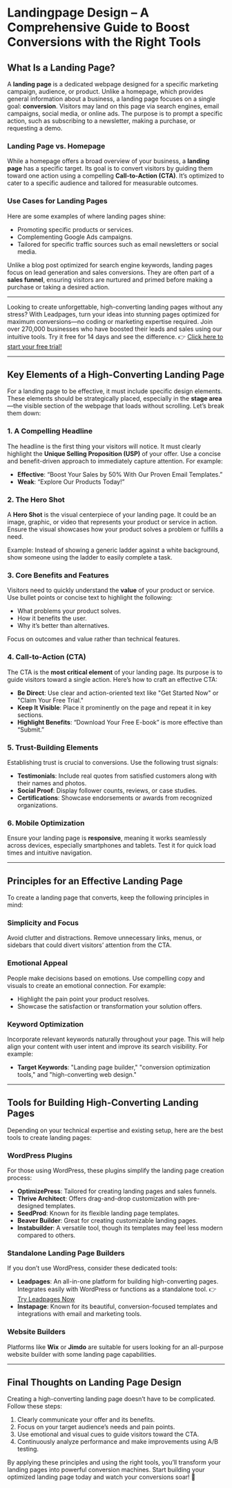 # Landingpage Design – A Comprehensive Guide to Boost Conversions with the Right Tools

## What Is a Landing Page?

A **landing page** is a dedicated webpage designed for a specific marketing campaign, audience, or product. Unlike a homepage, which provides general information about a business, a landing page focuses on a single goal: **conversion**. Visitors may land on this page via search engines, email campaigns, social media, or online ads. The purpose is to prompt a specific action, such as subscribing to a newsletter, making a purchase, or requesting a demo.

### Landing Page vs. Homepage

While a homepage offers a broad overview of your business, a **landing page** has a specific target. Its goal is to convert visitors by guiding them toward one action using a compelling **Call-to-Action (CTA)**. It’s optimized to cater to a specific audience and tailored for measurable outcomes.

### Use Cases for Landing Pages

Here are some examples of where landing pages shine:
- Promoting specific products or services.
- Complementing Google Ads campaigns.
- Tailored for specific traffic sources such as email newsletters or social media.

Unlike a blog post optimized for search engine keywords, landing pages focus on lead generation and sales conversions. They are often part of a **sales funnel**, ensuring visitors are nurtured and primed before making a purchase or taking a desired action.

---

Looking to create unforgettable, high-converting landing pages without any stress? With Leadpages, turn your ideas into stunning pages optimized for maximum conversions—no coding or marketing expertise required. Join over 270,000 businesses who have boosted their leads and sales using our intuitive tools. Try it free for 14 days and see the difference. 👉 [Click here to start your free trial!](https://bit.ly/LEadPages)

---

## Key Elements of a High-Converting Landing Page

For a landing page to be effective, it must include specific design elements. These elements should be strategically placed, especially in the **stage area**—the visible section of the webpage that loads without scrolling. Let’s break them down:

### 1. A Compelling Headline
The headline is the first thing your visitors will notice. It must clearly highlight the **Unique Selling Proposition (USP)** of your offer. Use a concise and benefit-driven approach to immediately capture attention. For example:
- **Effective**: “Boost Your Sales by 50% With Our Proven Email Templates.”
- **Weak**: “Explore Our Products Today!”

### 2. The Hero Shot
A **Hero Shot** is the visual centerpiece of your landing page. It could be an image, graphic, or video that represents your product or service in action. Ensure the visual showcases how your product solves a problem or fulfills a need.

Example: Instead of showing a generic ladder against a white background, show someone using the ladder to easily complete a task.

### 3. Core Benefits and Features
Visitors need to quickly understand the **value** of your product or service. Use bullet points or concise text to highlight the following:
- What problems your product solves.
- How it benefits the user.
- Why it’s better than alternatives.

Focus on outcomes and value rather than technical features.

### 4. Call-to-Action (CTA)
The CTA is the **most critical element** of your landing page. Its purpose is to guide visitors toward a single action. Here’s how to craft an effective CTA:
- **Be Direct**: Use clear and action-oriented text like "Get Started Now" or "Claim Your Free Trial."
- **Keep It Visible**: Place it prominently on the page and repeat it in key sections.
- **Highlight Benefits**: “Download Your Free E-book” is more effective than “Submit.”

### 5. Trust-Building Elements
Establishing trust is crucial to conversions. Use the following trust signals:
- **Testimonials**: Include real quotes from satisfied customers along with their names and photos.
- **Social Proof**: Display follower counts, reviews, or case studies.
- **Certifications**: Showcase endorsements or awards from recognized organizations.

### 6. Mobile Optimization
Ensure your landing page is **responsive**, meaning it works seamlessly across devices, especially smartphones and tablets. Test it for quick load times and intuitive navigation.

---

## Principles for an Effective Landing Page

To create a landing page that converts, keep the following principles in mind:

### Simplicity and Focus
Avoid clutter and distractions. Remove unnecessary links, menus, or sidebars that could divert visitors’ attention from the CTA.

### Emotional Appeal
People make decisions based on emotions. Use compelling copy and visuals to create an emotional connection. For example:
- Highlight the pain point your product resolves.
- Showcase the satisfaction or transformation your solution offers.

### Keyword Optimization
Incorporate relevant keywords naturally throughout your page. This will help align your content with user intent and improve its search visibility. For example:
- **Target Keywords**: "Landing page builder," "conversion optimization tools," and "high-converting web design."

---

## Tools for Building High-Converting Landing Pages

Depending on your technical expertise and existing setup, here are the best tools to create landing pages:

### WordPress Plugins
For those using WordPress, these plugins simplify the landing page creation process:
- **OptimizePress**: Tailored for creating landing pages and sales funnels.
- **Thrive Architect**: Offers drag-and-drop customization with pre-designed templates.
- **SeedProd**: Known for its flexible landing page templates.
- **Beaver Builder**: Great for creating customizable landing pages.
- **Instabuilder**: A versatile tool, though its templates may feel less modern compared to others.

### Standalone Landing Page Builders
If you don’t use WordPress, consider these dedicated tools:
- **Leadpages**: An all-in-one platform for building high-converting pages. Integrates easily with WordPress or functions as a standalone tool. 👉 [Try Leadpages Now](https://bit.ly/LEadPages)
- **Instapage**: Known for its beautiful, conversion-focused templates and integrations with email and marketing tools.

### Website Builders
Platforms like **Wix** or **Jimdo** are suitable for users looking for an all-purpose website builder with some landing page capabilities.

---

## Final Thoughts on Landing Page Design

Creating a high-converting landing page doesn’t have to be complicated. Follow these steps:
1. Clearly communicate your offer and its benefits.
2. Focus on your target audience’s needs and pain points.
3. Use emotional and visual cues to guide visitors toward the CTA.
4. Continuously analyze performance and make improvements using A/B testing.

By applying these principles and using the right tools, you’ll transform your landing pages into powerful conversion machines. Start building your optimized landing page today and watch your conversions soar! 🚀
